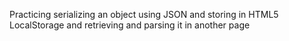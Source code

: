 Practicing serializing an object using
JSON and storing in HTML5 LocalStorage and retrieving
and parsing it in another page
